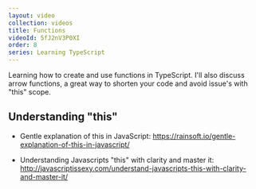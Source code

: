 ```yaml
---
layout: video
collection: videos
title: Functions
videoId: 5fJ2nV3P0XI
order: 8
series: Learning TypeScript
---
```


Learning how to create and use functions in TypeScript. I'll also discuss arrow functions, a great way to shorten your code and avoid issue's with "this" scope.

## Understanding "this"
* Gentle explanation of this in JavaScript: <a href="https://rainsoft.io/gentle-explanation-of-this-in-javascript/" target="_blank">https://rainsoft.io/gentle-explanation-of-this-in-javascript/</a>

* Understanding Javascripts "this" with clarity and master it: 
<a href="http://javascriptissexy.com/understand-javascripts-this-with-clarity-and-master-it/" target="_blank">http://javascriptissexy.com/understand-javascripts-this-with-clarity-and-master-it/</a>
